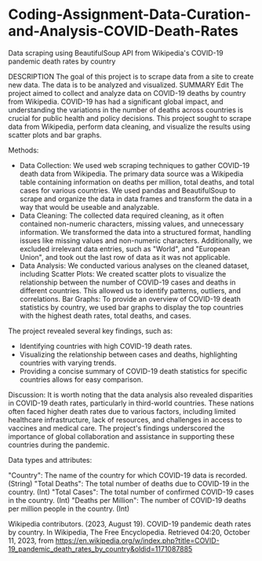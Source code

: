 # Coding-Assignment-Data-Curation-and-Analysis-COVID-Death-Rates
Data scraping using BeautifulSoup API from Wikipedia's COVID-19 pandemic death rates by country

DESCRIPTION
The goal of this project is to scrape data from a site to create new data. The data is to be analyzed and visualized.
SUMMARY
Edit
The project aimed to collect and analyze data on COVID-19 deaths by country from Wikipedia. COVID-19 has had a significant global impact, and understanding the variations in the number of deaths across countries is crucial for public health and policy decisions. This project sought to scrape data from Wikipedia, perform data cleaning, and visualize the results using scatter plots and bar graphs.

Methods:

- Data Collection: We used web scraping techniques to gather COVID-19 death data from Wikipedia. The primary data source was a Wikipedia table containing information on deaths per million, total deaths, and total cases for various countries.
    We used pandas and BeautifulSoup to scrape and organize the data in data frames and transform the data in a way that would be useable       and analyzable.
- Data Cleaning: The collected data required cleaning, as it often contained non-numeric characters, missing values, and unnecessary information. We transformed the data into a structured format, handling issues like missing values and non-numeric characters. Additionally, we excluded irrelevant data entries, such as "World", and "European Union", and took out the last row of data as it was not applicable.
- Data Analysis: We conducted various analyses on the cleaned dataset, including
    Scatter Plots: We created scatter plots to visualize the relationship between the number of COVID-19 cases and deaths in different           countries. This allowed us to identify patterns, outliers, and correlations.
    Bar Graphs: To provide an overview of COVID-19 death statistics by country, we used bar graphs to display the top countries with the         highest death rates, total deaths, and cases.

The project revealed several key findings, such as:

- Identifying countries with high COVID-19 death rates.
- Visualizing the relationship between cases and deaths, highlighting countries with varying trends.
- Providing a concise summary of COVID-19 death statistics for specific countries allows for easy comparison.

Discussion: It is worth noting that the data analysis also revealed disparities in COVID-19 death rates, particularly in third-world countries. These nations often faced higher death rates due to various factors, including limited healthcare infrastructure, lack of resources, and challenges in access to vaccines and medical care. The project's findings underscored the importance of global collaboration and assistance in supporting these countries during the pandemic.

Data types and attributes:

"Country": The name of the country for which COVID-19 data is recorded. (String)
"Total Deaths": The total number of deaths due to COVID-19 in the country. (Int)
"Total Cases": The total number of confirmed COVID-19 cases in the country. (Int)
"Deaths per Million": The number of COVID-19 deaths per million people in the country. (Int)

Wikipedia contributors. (2023, August 19). COVID-19 pandemic death rates by country. In Wikipedia, The Free Encyclopedia. Retrieved 04:20, October 11, 2023, from https://en.wikipedia.org/w/index.php?title=COVID-19_pandemic_death_rates_by_country&oldid=1171087885
